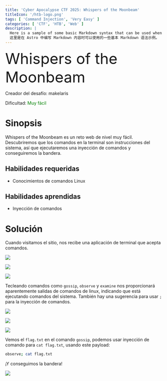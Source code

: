 ```yaml
---
title: 'Cyber Apocalypse CTF 2025: Whispers of the Moonbeam'
titleIcon: '/htb-logo.png'
tags: [ 'Command Injection', 'Very Easy' ]
categories: [ 'CTF', 'HTB', 'Web' ]
description: |
  Here is a sample of some basic Markdown syntax that can be used when writing Markdown content in Astro.  
  这里是在 Astro 中编写 Markdown 内容时可以使用的一些基本 Markdown 语法示例。
---
```


<font size='7'>Whispers of the Moonbeam</font>

Creador del desafío: makelaris

Dificultad: <font color='green'>Muy fácil</font>

# Sinopsis

Whispers of the Moonbeam es un reto web de nivel muy fácil. Descubriremos que los comandos en la terminal son instrucciones del sistema, así que ejecutaremos una inyección de comandos y conseguiremos la bandera.

## Habilidades requeridas

- Conocimientos de comandos Linux

## Habilidades aprendidas

- Inyección de comandos

# Solución

Cuando visitamos el sitio, nos recibe una aplicación de terminal que acepta comandos.

![](/htb/cyber-apocalypse/whispers-of-the-moonbeam/index.png)

![](/htb/cyber-apocalypse/whispers-of-the-moonbeam/gossip.png)

![](/htb/cyber-apocalypse/whispers-of-the-moonbeam/injection.png)

Tecleando comandos como `gossip`, `observe` y `examine` nos proporcionará aparentemente salidas de comandos de linux, indicando que está ejecutando comandos del sistema. También hay una sugerencia para usar `;` para la inyección de comandos.

![](/htb/cyber-apocalypse/whispers-of-the-moonbeam/gossip.png)

![](/htb/cyber-apocalypse/whispers-of-the-moonbeam/observe.png)

![](/htb/cyber-apocalypse/whispers-of-the-moonbeam/examine.png)

Vemos el `flag.txt` en el comando `gossip`, podemos usar inyección de comando para `cat flag.txt`, usando este payload:

```sh
observe; cat flag.txt
```

¡Y conseguimos la bandera!

![](/htb/cyber-apocalypse/whispers-of-the-moonbeam/flag.png)